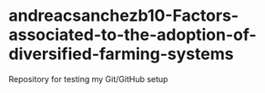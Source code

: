 # andreacsanchezb10-Factors-associated-to-the-adoption-of-diversified-farming-systems
Repository for testing my Git/GitHub setup

